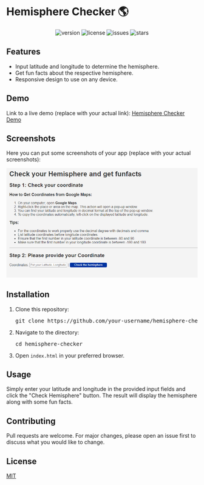 <h1>Hemisphere Checker 🌎</h1>

<p align="center">
    <img src="https://img.shields.io/badge/version-1.0.0-blue" alt="version">
    <img src="https://img.shields.io/badge/license-MIT-green" alt="license">
    <img src="https://img.shields.io/github/issues/your-username/hemisphere-checker" alt="issues">
    <img src="https://img.shields.io/github/stars/your-username/hemisphere-checker?style=social" alt="stars">
</p>

<h2 id="features">Features</h2>

<ul>
    <li>Input latitude and longitude to determine the hemisphere.</li>
    <li>Get fun facts about the respective hemisphere.</li>
    <li>Responsive design to use on any device.</li>
</ul>

<h2 id="demo">Demo</h2>

<p>Link to a live demo (replace with your actual link): <a href="#">Hemisphere Checker Demo</a></p>

<h2 id="screenshots">Screenshots</h2>

<p>Here you can put some screenshots of your app (replace with your actual screenshots):</p>
<img src="./image.png" alt="Screenshot 1">

<h2 id="installation">Installation</h2>

<ol>
    <li>Clone this repository:</li>
    <pre>git clone https://github.com/your-username/hemisphere-checker.git</pre>
    <li>Navigate to the directory:</li>
    <pre>cd hemisphere-checker</pre>
    <li>Open <code>index.html</code> in your preferred browser.</li>
</ol>

<h2 id="usage">Usage</h2>

<p>Simply enter your latitude and longitude in the provided input fields and click the "Check Hemisphere" button. The result will display the hemisphere along with some fun facts.</p>

<h2 id="contributing">Contributing</h2>

<p>Pull requests are welcome. For major changes, please open an issue first to discuss what you would like to change.</p>

<h2 id="license">License</h2>

<p><a href="https://choosealicense.com/licenses/mit/">MIT</a></p>
